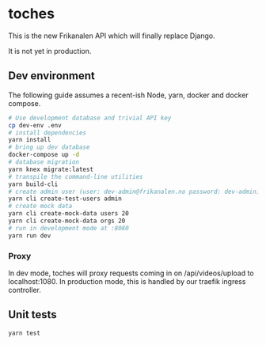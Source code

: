 # toches

This is the new Frikanalen API which will finally replace Django.

It is not yet in production.

## Dev environment

The following guide assumes a recent-ish Node, yarn, docker and docker compose.

```bash
# Use development database and trivial API key
cp dev-env .env
# install dependencies
yarn install
# bring up dev database
docker-compose up -d
# database migration
yarn knex migrate:latest
# transpile the command-line utilities
yarn build-cli
# create admin user (user: dev-admin@frikanalen.no password: dev-admin)
yarn cli create-test-users admin
# create mock data
yarn cli create-mock-data users 20
yarn cli create-mock-data orgs 20
# run in development mode at :8080
yarn run dev
```

### Proxy
In dev mode, toches will proxy requests coming in on /api/videos/upload to localhost:1080.
In production mode, this is handled by our traefik ingress controller.

## Unit tests

```bash
yarn test
```
